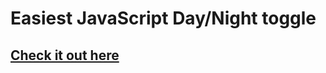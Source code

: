 # Easiest JavaScript Day/Night toggle

## [Check it out here ](https://mark-eugene-barasu.github.io/JS-day-night-toggle/)
